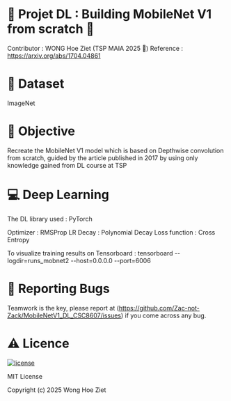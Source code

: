 # 🤖 Projet DL : Building MobileNet V1 from scratch 📇

Contributor : WONG Hoe Ziet (TSP MAIA 2025 🐝)
Reference : https://arxiv.org/abs/1704.04861

# 🔡 Dataset
ImageNet 

# 🎯 Objective 
Recreate the MobileNet V1 model which is based on Depthwise convolution from scratch, guided by the article published in 2017 by using only knowledge gained from DL course at TSP

# 💻 Deep Learning
The DL library used : PyTorch

Optimizer : RMSProp
LR Decay : Polynomial Decay
Loss function : Cross Entropy

To visualize training results on Tensorboard : tensorboard --logdir=runs_mobnet2 --host=0.0.0.0 --port=6006 

# :lady_beetle: Reporting Bugs

Teamwork is the key, please report at (https://github.com/Zac-not-Zack/MobileNetV1_DL_CSC8607/issues) if you come across any bug.


# :warning: Licence

[![license](https://img.shields.io/github/license/DAVFoundation/captain-n3m0.svg?style=flat-square)](https://github.com/DAVFoundation/captain-n3m0/blob/master/LICENSE)

MIT License

Copyright (c) 2025 Wong Hoe Ziet 
